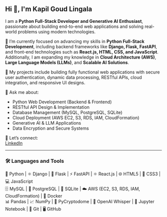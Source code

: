 ## Hi 👋, I'm Kapil Goud Lingala

I am a **Python Full-Stack Developer and Generative AI Enthusiast**, passionate about building end-to-end web applications and solving real-world problems using modern technologies.

🌱 I’m currently focused on advancing my skills in **Python Full-Stack Development**, including backend frameworks like **Django, Flask, FastAPI**, and front-end technologies such as **React.js, HTML, CSS, and JavaScript**.  
Additionally, I am expanding my knowledge in **Cloud Architecture (AWS)**, **Large Language Models (LLMs)**, and **Scalable AI Solutions**.

📝 My projects include building fully functional web applications with secure user authentication, dynamic data processing, RESTful APIs, cloud integration, and responsive UI designs.

💬 Ask me about:  
- Python Web Development (Backend & Frontend)  
- RESTful API Design & Implementation  
- Database Management (MySQL, PostgreSQL, SQLite)  
- Cloud Deployment (AWS EC2, S3, RDS, IAM, CloudFormation)  
- Generative AI & LLM Applications  
- Data Encryption and Secure Systems  

🔗 Let’s connect:  
[LinkedIn](https://www.linkedin.com/in/kapil-goud-lingala)

---

### 🛠️ Languages and Tools  

🐍 Python | ⚛️ Django | 🚀 Flask | ⚡ FastAPI | ⚛️ React.js | 🌐 HTML5 | 🎨 CSS3 | 💻 JavaScript  
🗄️ MySQL | 🐘 PostgreSQL | 🧱 SQLite | ☁️ AWS (EC2, S3, RDS, IAM, CloudFormation) | 🐳 Docker  
📊 Pandas | 📈 NumPy | 🔐 PyCryptodome | 🧠 OpenAI Whisper | 📓 Jupyter Notebook | 🔧 Git | 🖥️ GitHub  
